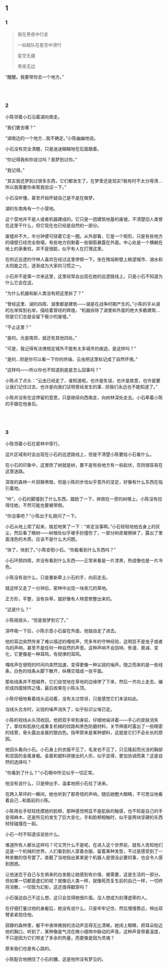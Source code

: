 ## 1

### 1

> 我在黑夜中行走
>
> 一如舰队在星空中滑行
>
> 星空无疆
>
> 黑夜无边

“醒醒。我要带你去一个地方。”

<br><br>

### 2

小陈领着小石沿着湖向南走。

“我们要去哪？”

“湖南边的一个地方…我不确定。”小陈幽幽地说。

小石没有完全清醒，只是迷迷糊糊地在后面跟着。

“你记得我和你说过吗？我梦到过你。”

“我记得。”

“其实我还梦到过很多东西，它们都发生了。在梦里还是现实?我有时不太分得清…所以我需要你来帮我验证一下。”

小石没听懂，甚至开始怀疑自己是不是在做梦。

湖的东南角有一个小营地。

这个营地并不是人或者机器建成的。它只是一团建筑地基的废墟，不清楚旧人类曾在这里干什么，但它现在也已经是自然的一部分。

废墟并不大，半分钟便可绕着它走一圈。从外部看，它是一个矩形，只是有些地方的墙壁已经完全倒塌，有些地方则剩着一些钢筋暴露在外面。中心处是一个横躺在地上的承重柱，并不是很脏，似乎有人在打理这里。

在附近巡逻的守林人喜欢在经过这里停顿一下。坐在残垣断壁上眺望城市、湖水和太阳能之花，逐渐成为大家的习惯之一。

小石并不是第一次来这里，这里经常会出现在她的巡逻路线上，只是小石不知道为什么它会在这。

“为什么机器和新人类没有把这里拆了？”

“曾经这里、湖的四周、湖里都是建筑——湖是在战争时期产生的。”小陈的手从湖的左岸挥到右岸，描绘着曾经的辉煌。“机器拆除了湖里和外面的绝大多数建筑…但是它们总是会留下极少的废墟。”

“不止这里？”

“是的。光是南郊，就还有其他四处。”

“可是，我记得有法律规定城外不能有太多城市的痕迹。是这样吗？”

“是的…但是你可以看一下你的终端，云虫把这里标记成了自然环境。”

“这样吗——所以你也不知道到底是怎么回事吗？”

小陈点了点头：“云虫已经走了，谁知道呢。也许是失误，也许是故意，也许是要让我们记住过去，也许是向我们证明曾经发生的事…但我们永远也不能知道了。”

小陈并没有在这停留的意思，只是继续向西南走，向树林深处走去。小石牵着小陈的手跟在他身后。

<br><br>

### 3

小陈领着小石在密林中穿行。

这片区域有时会出现在小石的巡逻路线上，但是不清楚小陈要给小石看什么。

在小石的印象中，这里除了树就是树，要不是有些地方有一些起伏，否则很容易在这里迷路。

深夜的森林一片寂静黑暗，但是小陈的步伐似乎意外的坚定，好像有什么东西在指引着他。

“咔”，小石的脚撞到了什么东西，踉跄了一下，摔倒在一旁的树根上。小陈没有拉得住她，不然可能也要被带倒。

“你没事吧？”小陈出于礼貌问了一下。

小石从地上爬了起来，尴尬地笑了一下：“肯定没事啊。”小石轻轻地拍去身上的灰尘，然后看了眼树——树根处似乎被手肘撞伤了，一部分树皮被擦掉了，露出了里面浅色的木质。应该不是什么大问题。

“快了，快到了。”小陈安慰小石。“你能看到什么东西吗？”

小石环顾四周，并没有看到什么东西——正常来看是一片漆黑，热成像也是一片冷色。

小陈没有说什么，只是重新牵上小石的手，向前走去。

就这样又走了一分钟后，密林中出现一块突兀的草地。

正方形，平整，没有杂草，就好像有人特意修整出来的。

“这是什么？”

小陈摇摇头，“但是我梦到它了。”

深呼吸一下后，小陈示意小石留在外面，他独自走了进去。

他的耳边突然传来了难以描述的嘎吱声，凭多年的守林经验，这明显不是虫子或者鸟的声响，甚至不是任何一种自然的声音。这种声响不会回响、弥漫、衰减、变化，它更像是一种耳鸣，有规律的耳鸣。

嘎吱声在很短的时间内突然加速，变得更像一种尖锐的噪声。随之而来的是一些线条，白色的线条从脚下散开，纵横交错成一张平面。

那些线条并不想越界，它们自觉地在草地的边缘停了下来，然后一齐向上走去，编织成四面矩阵之墙，最后收束在小陈头顶。

小陈仔细地看着线头运动着，没有太过惊讶，只是感觉它们本该如此。

当线头合龙时，尖锐的噪声消失了，似乎标识尘埃已定。

小陈的视线从头顶收回。他把双手举到身前，仔细地端详着——手心的皮肤消失了，掌纹和肌肤化成重复机械的纹路和黑色防磨材料，关节伸直时露出了一些精密的线管，骨头露出金属的银白色。指甲原来是某种塑料，这就是它们不会长长的原因。

他回头看向小石。小石身上的衣服不见了，毛发也不见了，只见隆起而光洁的胸部和坚固的金属身躯。金属和塑料拼接出的人形，似乎显得，更加协调而美？这是自然的选择吗？

“你看到了什么？”小石眼中所见似乎一切正常。

他没有说什么，只是伸出手，温柔地把小石拉了进来。

在跨入草坪的一瞬间，她也听到了那奇怪的声响，随后她瞪大眼睛，不可思议地看着自己...和面前的小陈。

小陈用右手轻轻抚摸她的脸颊，那种感觉明显不是肌肤的触感，也不知是自己的手变得麻木，还是所见的发生了巨大变化，手和脸颊相触时，似乎是两块坚硬的东西轻轻碰撞在一起。

小石一时不知道该说些什么。

难道所有人都长这样吗？可又凭什么不是呢。在进入这个世界前，就有人告知他们这是一个机械的世界。人们看到别人穿着衣服，留着某种发型，不过是感受到了一种发散的信号罢了。直截了当地指出某某是个机器人是很没必要的事，也会令人感到困惑。

让他迷恋于自己与生俱来的白发能让她感到有价值、被需要，这是生活的一部分。但如果一切都是虚幻的呢？就像旧人类一样，就像死而复生前的自己一样，一切终将消散，一切皆为幻影，这还值得戳穿吗？

小石强迫自己不这么想，这只会显得她很片面。没人想成为刻薄虚荣的人。

在仔细打量过他的身躯后，她没有说什么，只是牢牢记住，然后慢慢靠近，伸出双臂紧紧抱住他。

寂静的森林里，躯干中液体微弱的流动声显得无比清晰。她闭上眼睛，把耳朵贴近他的胸口，听到了，某种像是气流在微小缝隙中脉动的声音。这种声音带着温度，不只是因为它们带走了多余的热量，而更像是因为灵魂？

原来我们也是有心跳的。

小陈配合地拥住了小石的腰。这是他所没有梦见的。
